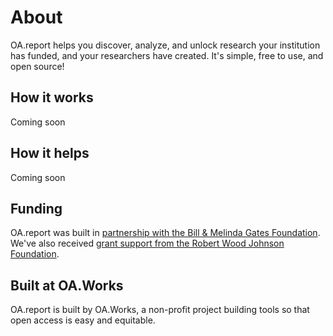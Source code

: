 # About

OA.report helps you discover, analyze, and unlock research your institution has funded, and your researchers have created. It's simple, free to use, and open source!

## How it works

Coming soon

## How it helps

Coming soon

## Funding

OA.report was built in [partnership with the Bill & Melinda Gates Foundation](https://blog.oa.works/grant-to-bolster-oa-policies-from-bmgf/). We've also received [grant support from the Robert Wood Johnson Foundation](https://blog.oa.works/grant-from-robert-wood-johnson-foundation/).&#x20;

## Built at OA.Works

OA.report is built by OA.Works, a non-profit project building tools so that open access is easy and equitable.

